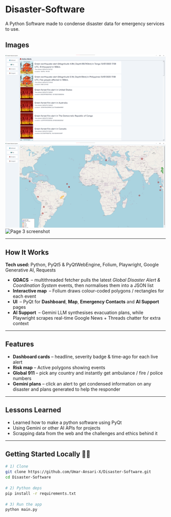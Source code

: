 # Disaster-Software
A Python Software made to condense disaster data for emergency services to use.

## Images
![Page 1 screenshot](images/page_1.png) 
![Page 2 screenshot](images/page_2.png) 
![Page 3 screenshot](images/page_3.png) 

---

## How It Works

**Tech used:** Python, PyQt5 & PyQtWebEngine, Folium, Playwright, Google Generative AI, Requests

* **GDACS** – multithreaded fetcher pulls the latest *Global Disaster Alert & Coordination System* events, then normalises them into a JSON list
* **Interactive map** – Folium draws colour-coded polygons / rectangles for each event
* **UI** – PyQt for **Dashboard**, **Map**, **Emergency Contacts** and **AI Support** pages
* **AI Support** – Gemini LLM synthesises evacuation plans, while Playwright scrapes real-time Google News + Threads chatter for extra context 

---

## Features

* **Dashboard cards** – headline, severity badge & time-ago for each live alert
* **Risk map** – Active polygons showing events
* **Global 911** – pick any country and instantly get ambulance / fire / police numbers
* **Gemini plans** – click an alert to get condensed information on any disaster and plans generated to help the responder

---

## Lessons Learned 

* Learned how to make a python software using PyQt
* Using Gemini or other AI APIs for projects
* Scrapping data from the web and the challenges and ethics behind it

---

## Getting Started Locally 🏃‍♂️

```bash
# 1) Clone
git clone https://github.com/Umar-Ansari-X/Disaster-Software.git
cd Disaster-Software

# 2) Python deps
pip install -r requirements.txt 

# 3) Run the app
python main.py
